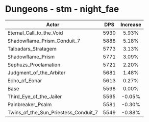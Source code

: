 # Dungeons - stm - night_fae
| Actor | DPS | Increase |
|---|:---:|:---:|
|Eternal_Call_to_the_Void|5930|5.93%|
|Shadowflame_Prism_Conduit_7|5888|5.18%|
|Talbadars_Stratagem|5773|3.13%|
|Shadowflame_Prism|5771|3.09%|
|Sephuzs_Proclamation|5721|2.20%|
|Judgment_of_the_Arbiter|5681|1.48%|
|Echo_of_Eonar|5613|0.27%|
|Base|5598|0.00%|
|Third_Eye_of_the_Jailer|5595|-0.05%|
|Painbreaker_Psalm|5581|-0.30%|
|Twins_of_the_Sun_Priestess_Conduit_7|5549|-0.88%|
